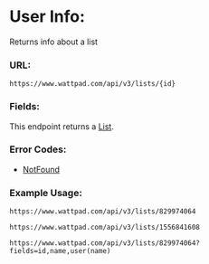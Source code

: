 # User Info:

Returns info about a list

### URL:

`https://www.wattpad.com/api/v3/lists/{id}`

### Fields:

This endpoint returns a [List](../Data_Types/List.md).

### Error Codes:

- [NotFound](../General/Error_Codes.md#1011)

### Example Usage:

`https://www.wattpad.com/api/v3/lists/829974064`

`https://www.wattpad.com/api/v3/lists/1556841608`

`https://www.wattpad.com/api/v3/lists/829974064?fields=id,name,user(name)`